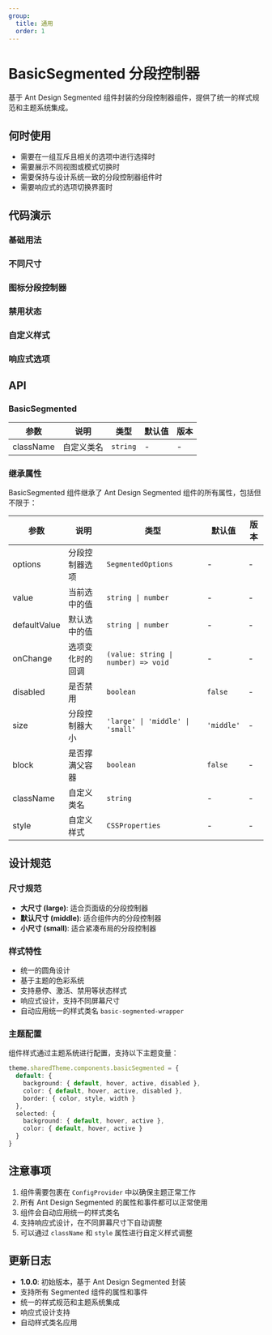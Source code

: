 ```yaml
---
group:
  title: 通用
  order: 1
---
```


# BasicSegmented 分段控制器

基于 Ant Design Segmented 组件封装的分段控制器组件，提供了统一的样式规范和主题系统集成。

## 何时使用

- 需要在一组互斥且相关的选项中进行选择时
- 需要展示不同视图或模式切换时
- 需要保持与设计系统一致的分段控制器组件时
- 需要响应式的选项切换界面时

## 代码演示

### 基础用法

<code src="./demo/basic.tsx"></code>

### 不同尺寸

<code src="./demo/sizes.tsx"></code>

### 图标分段控制器

<code src="./demo/icon.tsx"></code>

### 禁用状态

<code src="./demo/disabled.tsx"></code>

### 自定义样式

<code src="./demo/custom.tsx"></code>

### 响应式选项

<code src="./demo/responsive.tsx"></code>

## API

### BasicSegmented

| 参数 | 说明 | 类型 | 默认值 | 版本 |
| --- | --- | --- | --- | --- |
| className | 自定义类名 | `string` | - | - |

### 继承属性

BasicSegmented 组件继承了 Ant Design Segmented 组件的所有属性，包括但不限于：

| 参数 | 说明 | 类型 | 默认值 | 版本 |
| --- | --- | --- | --- | --- |
| options | 分段控制器选项 | `SegmentedOptions` | - | - |
| value | 当前选中的值 | `string \| number` | - | - |
| defaultValue | 默认选中的值 | `string \| number` | - | - |
| onChange | 选项变化时的回调 | `(value: string \| number) => void` | - | - |
| disabled | 是否禁用 | `boolean` | `false` | - |
| size | 分段控制器大小 | `'large' \| 'middle' \| 'small'` | `'middle'` | - |
| block | 是否撑满父容器 | `boolean` | `false` | - |
| className | 自定义类名 | `string` | - | - |
| style | 自定义样式 | `CSSProperties` | - | - |

## 设计规范

### 尺寸规范

- **大尺寸 (large)**: 适合页面级的分段控制器
- **默认尺寸 (middle)**: 适合组件内的分段控制器
- **小尺寸 (small)**: 适合紧凑布局的分段控制器

### 样式特性

- 统一的圆角设计
- 基于主题的色彩系统
- 支持悬停、激活、禁用等状态样式
- 响应式设计，支持不同屏幕尺寸
- 自动应用统一的样式类名 `basic-segmented-wrapper`

### 主题配置

组件样式通过主题系统进行配置，支持以下主题变量：

```typescript
theme.sharedTheme.components.basicSegmented = {
  default: {
    background: { default, hover, active, disabled },
    color: { default, hover, active, disabled },
    border: { color, style, width }
  },
  selected: {
    background: { default, hover, active },
    color: { default, hover, active }
  }
}
```

## 注意事项

1. 组件需要包裹在 `ConfigProvider` 中以确保主题正常工作
2. 所有 Ant Design Segmented 的属性和事件都可以正常使用
3. 组件会自动应用统一的样式类名
4. 支持响应式设计，在不同屏幕尺寸下自动调整
5. 可以通过 `className` 和 `style` 属性进行自定义样式调整

## 更新日志

- **1.0.0**: 初始版本，基于 Ant Design Segmented 封装
- 支持所有 Segmented 组件的属性和事件
- 统一的样式规范和主题系统集成
- 响应式设计支持
- 自动样式类名应用
